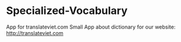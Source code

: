 # Specialized-Vocabulary
App for translateviet.com
Small App about dictionary for our website: http://translateviet.com
